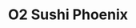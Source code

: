 ---
layout: place
title: "O2 Sushi Phoenix"
permalink: /arizona/phoenix/o2-sushi-phoenix.html
stateAbbr: AZ
stateName: Arizona
cityName: Phoenix
place_id: ChIJ9ZX3WvxxK4cRwwNLjvmn9as
photos:
  - name: >-
      places/ChIJ9ZX3WvxxK4cRwwNLjvmn9as/photos/AeeoHcIewP7o4LEKcu6fIndPfidsrXTuHat5atzGCmWwufs3jcwyIoXv--bdvru1MvbfzQPO2lddwFzezXtBlg_rDHhG8M4rmOtiCwAeAaYQgLJZO5-ztn9C8df68mUerGWe1auTNgWPGUgMKj-XheOlB_4jQmQTxREe5qjly06S9yQmoZdFNEM2Cr4zCoYk7KSQJnxUUnN8yXfYr8vjTaG28Bn7Gv8XjG_oRvXSQHR57ArVaPjQKBsiFSlo6IUBq6NKHQYvbzyJi16W1d-3aBv6LjeNBBU9XkP-NprK1PNGER3BBw
    widthPx: 1197
    heightPx: 960
    authorAttributions:
      - displayName: O2 Sushi Phoenix
        uri: https://maps.google.com/maps/contrib/114965301086595790051
        photoUri: >-
          https://lh3.googleusercontent.com/a-/ALV-UjVZu09kR1MVfr_BtA95F2pRwGi7s04WgUPgep5Jg2b1bDyWWyw=s100-p-k-no-mo
    flagContentUri: >-
      https://www.google.com/local/imagery/report/?cb_client=maps_api_places.places_api&image_key=!1e10!2sAF1QipPMckVNj_ibd-DdyaaVBBxTO1SDPUyqwBbNwsOD&hl=en-US
    googleMapsUri: >-
      https://www.google.com/maps/place//data=!3m4!1e2!3m2!1sAF1QipPMckVNj_ibd-DdyaaVBBxTO1SDPUyqwBbNwsOD!2e10!4m2!3m1!1s0x872b71fc5af795f5:0xabf5a7f98e4b03c3
  - name: >-
      places/ChIJ9ZX3WvxxK4cRwwNLjvmn9as/photos/AeeoHcJYIwMVMBSLdMe9RbiLtHugA-OjIBQq5MKxqBGkIWP8WIZBOXy5ar7L2aaLpFqYOJ-fBVQr7bi7lpzT1A5fbRw1bRxkgReUxrlJFLjeX-TsJstgvD34U83t8-JxMkkeD4gZy-IQ9hEcx6sbkg93O8LYNbtO5EVNOMzuvljDhyKaN1tXCHAwZ3LhJ0KkhbjqKTZXkh14wrGYOiq9WbPjwkp6Mrlh0eP4K20jm0TXSqL4CgnAqYfENzmpG8DJaDA8KPQc2NrOY1uxJDLydLkU_h1QVfHXrUk094TQKO_bar5sUWvKiKJnNyE5p_AfbvozWp3bLEd0SZ6Uu18qzsrGzn6LkXNljsOQcD0twpSOzCT0uZ5AtW0DeklKRhEgQIyO5TKw7bMtejKq3Wsv0tJKyeGMEuGA8HVfq5HzHay3hmI
    widthPx: 4624
    heightPx: 3468
    authorAttributions:
      - displayName: Shane Lee
        uri: https://maps.google.com/maps/contrib/107511093033736690282
        photoUri: >-
          https://lh3.googleusercontent.com/a-/ALV-UjU9jb42AkqZQ4DifZH3H5HncZknihQL59T768WHu1K3JNDq7PA5=s100-p-k-no-mo
    flagContentUri: >-
      https://www.google.com/local/imagery/report/?cb_client=maps_api_places.places_api&image_key=!1e10!2sCIHM0ogKEICAgIDd6fOwKQ&hl=en-US
    googleMapsUri: >-
      https://www.google.com/maps/place//data=!3m4!1e2!3m2!1sCIHM0ogKEICAgIDd6fOwKQ!2e10!4m2!3m1!1s0x872b71fc5af795f5:0xabf5a7f98e4b03c3
  - name: >-
      places/ChIJ9ZX3WvxxK4cRwwNLjvmn9as/photos/AeeoHcJHY7T5JDT49vGuQfv6dAx2Bh5-M6-N79WBT2m7B8FSNG6edKD0Cikt2UaMk2co6aY1czyryh32KxfdAdeMPRIz3hRLIlNhBqCfxrX1_G4by504jzZ2ivp0BVypNbI-aaoz2ZrxIGzEtQEuACd1ZvaDU-0ag18iIgL-wlQFIw5xvoX3Z8WvBDivF33BXJDj9-OrEvcjfdydeBl7sHrczOBigQU21TQ9P7rzcI4ejVgHB283iOawxaD6vVLJ5MSiHEkQeZmp6iWl9-1Y5xOHm_2QWvRXAn_X6hWCMntLqYSEohKIG8pxFKdkFGzo6cG8yZQVC0rO5GyydH5uYalG3aM4SM_fMo-TnlQBUg8aubodXeeF603kKqAx2pf63PTxeEhu75dk7Ui-yaB9U7X-LfgukdkAPMe2a7yJnUR2JX4FJQ
    widthPx: 4032
    heightPx: 3024
    authorAttributions:
      - displayName: Yun “雲飄飄” Zheng
        uri: https://maps.google.com/maps/contrib/107956048335052002677
        photoUri: >-
          https://lh3.googleusercontent.com/a-/ALV-UjWTWr1bYe0aSbtA1idqNNHPGROtsPhULJsurqTrLXDGgxQxD8cr=s100-p-k-no-mo
    flagContentUri: >-
      https://www.google.com/local/imagery/report/?cb_client=maps_api_places.places_api&image_key=!1e10!2sCIHM0ogKEICAgIDj1vzedg&hl=en-US
    googleMapsUri: >-
      https://www.google.com/maps/place//data=!3m4!1e2!3m2!1sCIHM0ogKEICAgIDj1vzedg!2e10!4m2!3m1!1s0x872b71fc5af795f5:0xabf5a7f98e4b03c3
  - name: >-
      places/ChIJ9ZX3WvxxK4cRwwNLjvmn9as/photos/AeeoHcK4cmUjeVd0NIDuRqquhwgOVgLWU9G9hYuXx1jjZB5mgnFoNJyISF5tBlVms38Lpqd2Drw1cfAbqXNGymuaXZ9XFcSFy3RPW4YaPdZW1943h59Zt4ilZJB7AVMApA3tdnL9PtietkB77Botqa0TRZLSm7YA27uWsN2RjGFMatJjvRZsvd2UJ5OPZH9OVzFQ5EMzhWXvhai13_1anUUXyRvVQF4PAvXPKpyeLwvwws6qFtZwnB_rM-AVU6e8MczUPxTsPKZ8wZ0K016x9YCs3ExzCll5Tsvnty9Vlq6ecjDpSrSp-f4sbeGJ7ds0zIWTfzyk-1XMK2Y8pdOJbsPuxxvCeZbHEUBsMWMWFTsEKgTjQxvwkyOHratfWdbqlDt6OpB4ti7EhSeWiLM159z5kmE-o_bjyp0iSO3iNP3okt2vQw
    widthPx: 4032
    heightPx: 3024
    authorAttributions:
      - displayName: Yun “雲飄飄” Zheng
        uri: https://maps.google.com/maps/contrib/107956048335052002677
        photoUri: >-
          https://lh3.googleusercontent.com/a-/ALV-UjWTWr1bYe0aSbtA1idqNNHPGROtsPhULJsurqTrLXDGgxQxD8cr=s100-p-k-no-mo
    flagContentUri: >-
      https://www.google.com/local/imagery/report/?cb_client=maps_api_places.places_api&image_key=!1e10!2sCIHM0ogKEICAgIDj1vzeZg&hl=en-US
    googleMapsUri: >-
      https://www.google.com/maps/place//data=!3m4!1e2!3m2!1sCIHM0ogKEICAgIDj1vzeZg!2e10!4m2!3m1!1s0x872b71fc5af795f5:0xabf5a7f98e4b03c3
  - name: >-
      places/ChIJ9ZX3WvxxK4cRwwNLjvmn9as/photos/AeeoHcLBC8xt_GXg1pkBEHiXhJvsHpLiCT4g_7cedeabcf8Mac1h6qOwLJSzyOoLCMQi3RHTBPSLPPa00HG8OUY79zRFojbq55J85iU_gmj5YtZqljoGU-qESqaCCZYQqjrYHJ61TdGEL8R2oNgunO2P7SczGpTMkosGuNQnUHc0XFrGRYYY2XP7hDwlr4R4tP86KuFZMNb_sd_o3k88s1tQuuw2R2t9uhJAUlrKK7iIvLik-3hyS6RjvsNLQylhSE6wsaPUwe--yYZM6IjG8gxBu6v4dW9ScBUOtRdrfFfgC88UoIu4dmlJratSk4M2vy-RMycR5wJZLVVebtAvA6zkI9LWNJBGByK1L-F_ssQz-DnR9oqwpY3iq66ReiHPi7y4LV9FPRiCwHuagNMq__zo1KKisufGyi3AaadbU6cdNDonsmM
    widthPx: 4032
    heightPx: 3024
    authorAttributions:
      - displayName: Yun “雲飄飄” Zheng
        uri: https://maps.google.com/maps/contrib/107956048335052002677
        photoUri: >-
          https://lh3.googleusercontent.com/a-/ALV-UjWTWr1bYe0aSbtA1idqNNHPGROtsPhULJsurqTrLXDGgxQxD8cr=s100-p-k-no-mo
    flagContentUri: >-
      https://www.google.com/local/imagery/report/?cb_client=maps_api_places.places_api&image_key=!1e10!2sCIHM0ogKEICAgIDj1vzetgE&hl=en-US
    googleMapsUri: >-
      https://www.google.com/maps/place//data=!3m4!1e2!3m2!1sCIHM0ogKEICAgIDj1vzetgE!2e10!4m2!3m1!1s0x872b71fc5af795f5:0xabf5a7f98e4b03c3
  - name: >-
      places/ChIJ9ZX3WvxxK4cRwwNLjvmn9as/photos/AeeoHcIb0ot2EjJrhYjZwDBz56rEzr-O9LjhSN5PrrHtR_HnyRO23K4qIaKVxs7TusnirA-CEQ5ZlcKMj-j4RQSHztMoyzSSGqbORlLWdNbmERr61ssG9Eo-hjixbLa-YC70TdTD9maND9eMirNtZ27MLg-qYDN3VhATz0jtvxsaV7V3GHSMc5FTkSqRbjZF6Z8GSN7Hh2GIx_JWDPY5NiwK6wR2EsVbKZfyr7NBK4H4WjP4OEJBE7eU-JeTnDWbcPWpiprLTbwj8ljpk33GmuC3ltmq9BHtCcjqrQUW9-CMZtB-JxgjK4EzTgkv7Fy4PjeM38yMxHIOOe8m6VQy69_jzYMm_vzrl0sPzUeGUZuCKXmqDqXHyHf38wRdgoyHN-uEbwhKMvqPdZ_MokgWwnxhgSUjPi3bsKX5Z1FNawOlu01_dgQ
    widthPx: 4032
    heightPx: 3024
    authorAttributions:
      - displayName: Yun “雲飄飄” Zheng
        uri: https://maps.google.com/maps/contrib/107956048335052002677
        photoUri: >-
          https://lh3.googleusercontent.com/a-/ALV-UjWTWr1bYe0aSbtA1idqNNHPGROtsPhULJsurqTrLXDGgxQxD8cr=s100-p-k-no-mo
    flagContentUri: >-
      https://www.google.com/local/imagery/report/?cb_client=maps_api_places.places_api&image_key=!1e10!2sCIHM0ogKEICAgIDj1vzejgE&hl=en-US
    googleMapsUri: >-
      https://www.google.com/maps/place//data=!3m4!1e2!3m2!1sCIHM0ogKEICAgIDj1vzejgE!2e10!4m2!3m1!1s0x872b71fc5af795f5:0xabf5a7f98e4b03c3
  - name: >-
      places/ChIJ9ZX3WvxxK4cRwwNLjvmn9as/photos/AeeoHcIGxck1QASllXsFCw180R8OkV__XkcsYkPcIk7VyZm9_ZD59HI7OWqPqZdIzm9yB_KX8Dgo-DnKAssng3RJ_DJ5ikaT0gfLqwRsmZA041NQTKFukLr5Ac8-SEn9JAuEhol1xnsiO7gtvY1ohvgb2AD5h3ZmLx3gSiEUZx0nfUC9Wry_cZ0DCpQbVBBiqI3o5t_O5HWMa30lEaPpoxOKuBLJTGG6MBQWiKQpa2yoYacsluNCVqFkzMFZZHqXhg4G0rw8fmnw_yMA-V0iVON22q8HeRlv62M345ivJLkqlCJSrLLa94Q0KTRoLWjPo6vts1A19p4le6_AUCciaXuUil22WKhB92QlkUcfX1zO-dY9-94c7zz2mDLBVzPdmPY-iq8v2XLd5X2TpaU6HZS2tfy6yeOzaKVMyJnX4oV82cTT2FM
    widthPx: 3600
    heightPx: 4800
    authorAttributions:
      - displayName: BA F
        uri: https://maps.google.com/maps/contrib/100677746122321651975
        photoUri: >-
          https://lh3.googleusercontent.com/a/ACg8ocLaXhuems4cVO0_9GKIRizBhcxrTg9nXWvR_yw-VR7IpLH-8Q=s100-p-k-no-mo
    flagContentUri: >-
      https://www.google.com/local/imagery/report/?cb_client=maps_api_places.places_api&image_key=!1e10!2sCIHM0ogKEICAgICDk9vRsQE&hl=en-US
    googleMapsUri: >-
      https://www.google.com/maps/place//data=!3m4!1e2!3m2!1sCIHM0ogKEICAgICDk9vRsQE!2e10!4m2!3m1!1s0x872b71fc5af795f5:0xabf5a7f98e4b03c3
  - name: >-
      places/ChIJ9ZX3WvxxK4cRwwNLjvmn9as/photos/AeeoHcL7EK6Iu8zlbaIWzh_sooXVuzJYKhtHqieIX3U_UB2euKPTthBS_186KM5zGmWM8qxLP3C3lUc5UqJm8XuTczrCGfBpRnR9u61WECzjkZGuXC5izvApcL0iOOA4LXeEPz0PWdZgRVR2XT0rYPY2PU30UC29rRYY8oJ1llZM7lk7QJJNvJLdGLFLAIPBpgHVgqCseGUTOTSRhX7ne3Uv_mnMY8VSC1-mKWrDLQu8LfGZXWOQi6df0ftPbccbz-gY6UHfwkpXL_AsE2eAH135smDGqUM5W6Gyottphjw8Xfmo_jJXKidXnIuV6Ci8aj42p_qPywV1eGgAWDpDsoHbufXWFU1kYJ962ixib-g5FtPoWMB_AJOeQXC9FV_mhh2i1bwA64MgvYT7_kTTwopgQMwoYFY6cZT--9bZKCetDMKImCSO
    widthPx: 3024
    heightPx: 4032
    authorAttributions:
      - displayName: Dean Colvig
        uri: https://maps.google.com/maps/contrib/114226151635075142852
        photoUri: >-
          https://lh3.googleusercontent.com/a/ACg8ocKNynEg0__oGBQEyFzDh8_to01gCD-PIY9PfYLvfkuhWtNguw=s100-p-k-no-mo
    flagContentUri: >-
      https://www.google.com/local/imagery/report/?cb_client=maps_api_places.places_api&image_key=!1e10!2sCIHM0ogKEICAgIDVu8bcyQE&hl=en-US
    googleMapsUri: >-
      https://www.google.com/maps/place//data=!3m4!1e2!3m2!1sCIHM0ogKEICAgIDVu8bcyQE!2e10!4m2!3m1!1s0x872b71fc5af795f5:0xabf5a7f98e4b03c3
  - name: >-
      places/ChIJ9ZX3WvxxK4cRwwNLjvmn9as/photos/AeeoHcJi2aWbzLDApQBiT_M1LyyYGvQxdJJOXeOl3eIxq6qndZktpUMpGJdPsCO7mt89yCnQovat-PjvsvUN0MDs9nMtiV_wYe1DrWpm9HYtOa2Q2MgPaGWGnpjA-gKzT2Y78WPM2v6VtxaS7CBMlaPVcFvzSiuy20XD5rkgPOSQPQrc-wyOm2R8vw9TbkhJnbo4ZcpE8sWgH2gIamib9rmujI501OKk6qKn9UvG4xiNXBRStx_j-5_fsVmYFh78OpjjULlw-1OXB5BUcoYBevuMJPzKMF3gfVKlZuvBpe_aQNyjGnwo9AdmLR37dQ-oKW-SsAkptBQSIBHt6mbZjZEhnW8EwZZ0YRuvIVrmbW0wKP9cndc-JrjtBtuDRTTXOyN4fvOlHf8EVVnFXdNVq5YqPFac6FwnDYHCTO2-s0iLmRNP4A
    widthPx: 1042
    heightPx: 1030
    authorAttributions:
      - displayName: Jason Bruno
        uri: https://maps.google.com/maps/contrib/100083784172334120767
        photoUri: >-
          https://lh3.googleusercontent.com/a/ACg8ocKMT29i39HLDT5onvXcP9zTrcWGMMZ6fsNJltt617kh5rngiA=s100-p-k-no-mo
    flagContentUri: >-
      https://www.google.com/local/imagery/report/?cb_client=maps_api_places.places_api&image_key=!1e10!2sCIHM0ogKEICAgICz9sreBA&hl=en-US
    googleMapsUri: >-
      https://www.google.com/maps/place//data=!3m4!1e2!3m2!1sCIHM0ogKEICAgICz9sreBA!2e10!4m2!3m1!1s0x872b71fc5af795f5:0xabf5a7f98e4b03c3
  - name: >-
      places/ChIJ9ZX3WvxxK4cRwwNLjvmn9as/photos/AeeoHcKy2DhRomxihPXnYo7a2wvWMQoMfIQbR7Oc8FOOjFMOs_oDzwlm1X95n2uMNeFV8R7iiQc-swKryTxLUYGY3kLtbPnOqa90cx5SOo66TssUOCvjsJD7myQ0omFYlSTvv5dRsUW5W71igPaalua2lqr7s33wtPMeaT8daI3wd5v99FKDSDfCmovsiqL1v4tpJ6s94p7xuiYE6HrdxJwf_EI0hdz6wkVbcHgFo596Gkg7rzS8fku3V5WNa387NKap48e9gsljwOcPhQelObMzRuXxN8zq0Dvc_1lRLi5kmkPIEQDRo5K0ewwct62tE2KQOV4xNkGfwXN_cfToYzano80XRi46XtXVkivYFpio9zMZ1ZOF33zZ678qB-rbQgvaHpYHH4rUya1Uq8QVqJ7wY3GsBp5fL0frJguAPRj2YIHGXTsKGi9Lxzrtkd86a9sQ
    widthPx: 1848
    heightPx: 4000
    authorAttributions:
      - displayName: Alyssa Hujber
        uri: https://maps.google.com/maps/contrib/110375980700182319530
        photoUri: >-
          https://lh3.googleusercontent.com/a-/ALV-UjU-3oAvQnCZfyJW366j6sLDKjqtCtZh1Kgo_9tzM-joB1Hz8BQ=s100-p-k-no-mo
    flagContentUri: >-
      https://www.google.com/local/imagery/report/?cb_client=maps_api_places.places_api&image_key=!1e10!2sCIABIhADycKz7i4tpmfxwPAAA4aH&hl=en-US
    googleMapsUri: >-
      https://www.google.com/maps/place//data=!3m4!1e2!3m2!1sCIABIhADycKz7i4tpmfxwPAAA4aH!2e10!4m2!3m1!1s0x872b71fc5af795f5:0xabf5a7f98e4b03c3
address: A10a, 21043 N Cave Creek Rd, Phoenix, AZ 85024, USA
street: A10a, 21043 N Cave Creek Rd
city: Phoenix
state: AZ
zip: '85024'
country: USA
neighborhood: Paradise Valley Village
latitude: '33.678700'
longitude: '-112.029764'
accessibility_options:
  wheelchairAccessibleParking: true
  wheelchairAccessibleEntrance: true
  wheelchairAccessibleRestroom: true
  wheelchairAccessibleSeating: true
business_status: OPERATIONAL
name: O2 Sushi Phoenix
google_maps_links:
  directionsUri: >-
    https://www.google.com/maps/dir//''/data=!4m7!4m6!1m1!4e2!1m2!1m1!1s0x872b71fc5af795f5:0xabf5a7f98e4b03c3!3e0
  placeUri: https://maps.google.com/?cid=12390994640055763907
  writeAReviewUri: >-
    https://www.google.com/maps/place//data=!4m3!3m2!1s0x872b71fc5af795f5:0xabf5a7f98e4b03c3!12e1
  reviewsUri: >-
    https://www.google.com/maps/place//data=!4m4!3m3!1s0x872b71fc5af795f5:0xabf5a7f98e4b03c3!9m1!1b1
  photosUri: >-
    https://www.google.com/maps/place//data=!4m3!3m2!1s0x872b71fc5af795f5:0xabf5a7f98e4b03c3!10e5
primary_type: Sushi Restaurant
opening_hours:
  regular: null
  current: null
secondary_opening_hours:
  regular:
    weekdayDescriptions: null
    type: null
  current:
    weekdayDescriptions: null
    type: null
phone: (602) 971-2190
price_level: null
price_range: $10 &ndash; $20
rating: '4.5'
rating_count: 667
website: https://www.o2sushiaz.com/
description: null
reviews: null
parking_options: null
payment_options: null
allow_dogs: null
curbside_pickup: null
delivery: null
dine_in: null
good_for_children: null
good_for_groups: null
good_for_sports: null
live_music: null
menu_for_children: null
outdoor_seating: null
reservable: null
restroom: null
serves_beer: null
serves_breakfast: null
serves_brunch: null
serves_cocktails: null
serves_coffee: null
serves_dinner: null
serves_dessert: null
serves_lunch: null
serves_vegetarian_food: null
serves_wine: null
takeout: null

---